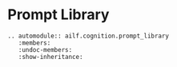 # Prompt Library

```{eval-rst}
.. automodule:: ailf.cognition.prompt_library
   :members:
   :undoc-members:
   :show-inheritance:
```

